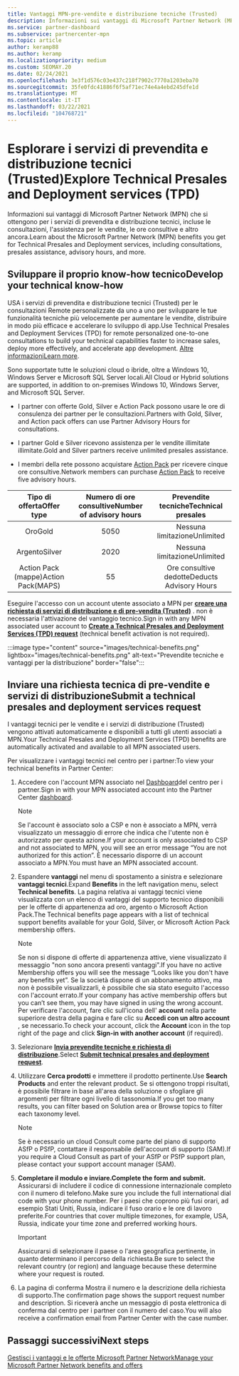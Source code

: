 ```yaml
---
title: Vantaggi MPN-pre-vendite e distribuzione tecniche (Trusted)
description: Informazioni sui vantaggi di Microsoft Partner Network (MPN) per i servizi di pre-vendita e distribuzione tecnici (Trusted)
ms.service: partner-dashboard
ms.subservice: partnercenter-mpn
ms.topic: article
author: keramp88
ms.author: keramp
ms.localizationpriority: medium
ms.custom: SEOMAY.20
ms.date: 02/24/2021
ms.openlocfilehash: 3e3f1d576c03e437c218f7902c7770a1203eba70
ms.sourcegitcommit: 35fe0fdc41886f6f5af71ec74e4a4ebd245dfe1d
ms.translationtype: MT
ms.contentlocale: it-IT
ms.lasthandoff: 03/22/2021
ms.locfileid: "104768721"
---
```

# <a name="explore-technical-presales-and-deployment-services-tpd"></a><span data-ttu-id="c959b-103">Esplorare i servizi di prevendita e distribuzione tecnici (Trusted)</span><span class="sxs-lookup"><span data-stu-id="c959b-103">Explore Technical Presales and Deployment services (TPD)</span></span> 

<span data-ttu-id="c959b-104">Informazioni sui vantaggi di Microsoft Partner Network (MPN) che si ottengono per i servizi di prevendita e distribuzione tecnici, incluse le consultazioni, l'assistenza per le vendite, le ore consultive e altro ancora.</span><span class="sxs-lookup"><span data-stu-id="c959b-104">Learn about the Microsoft Partner Network (MPN) benefits you get for Technical Presales and Deployment services, including consultations, presales assistance, advisory hours, and more.</span></span>

## <a name="develop-your-technical-know-how"></a><span data-ttu-id="c959b-105">Sviluppare il proprio know-how tecnico</span><span class="sxs-lookup"><span data-stu-id="c959b-105">Develop your technical know-how</span></span>

<span data-ttu-id="c959b-106">USA i servizi di prevendita e distribuzione tecnici (Trusted) per le consultazioni Remote personalizzate da uno a uno per sviluppare le tue funzionalità tecniche più velocemente per aumentare le vendite, distribuire in modo più efficace e accelerare lo sviluppo di app.</span><span class="sxs-lookup"><span data-stu-id="c959b-106">Use Technical Presales and Deployment Services (TPD) for remote personalized one-to-one consultations to build your technical capabilities faster to increase sales, deploy more effectively, and accelerate app development.</span></span> <span data-ttu-id="c959b-107">[Altre informazioni](https://aka.ms/TPD)</span><span class="sxs-lookup"><span data-stu-id="c959b-107">[Learn more](https://aka.ms/TPD).</span></span>

<span data-ttu-id="c959b-108">Sono supportate tutte le soluzioni cloud o ibride, oltre a Windows 10, Windows Server e Microsoft SQL Server locali.</span><span class="sxs-lookup"><span data-stu-id="c959b-108">All Cloud or Hybrid solutions are supported, in addition to on-premises Windows 10, Windows Server, and Microsoft SQL Server.</span></span> 

- <span data-ttu-id="c959b-109">I partner con offerte Gold, Silver e Action Pack possono usare le ore di consulenza dei partner per le consultazioni.</span><span class="sxs-lookup"><span data-stu-id="c959b-109">Partners with Gold, Silver, and Action pack offers can use Partner Advisory Hours for consultations.</span></span> 

- <span data-ttu-id="c959b-110">I partner Gold e Silver ricevono assistenza per le vendite illimitate illimitate.</span><span class="sxs-lookup"><span data-stu-id="c959b-110">Gold and Silver partners receive unlimited presales assistance.</span></span> 

- <span data-ttu-id="c959b-111">I membri della rete possono acquistare [Action Pack](https://partner.microsoft.com/membership/action-pack) per ricevere cinque ore consultive.</span><span class="sxs-lookup"><span data-stu-id="c959b-111">Network members can purchase [Action Pack](https://partner.microsoft.com/membership/action-pack) to receive five advisory hours.</span></span>  

|     <span data-ttu-id="c959b-112">Tipo di offerta</span><span class="sxs-lookup"><span data-stu-id="c959b-112">Offer type</span></span>    | <span data-ttu-id="c959b-113">Numero di ore consultive</span><span class="sxs-lookup"><span data-stu-id="c959b-113">Number of advisory hours</span></span> |   <span data-ttu-id="c959b-114">Prevendite tecniche</span><span class="sxs-lookup"><span data-stu-id="c959b-114">Technical presales</span></span>   |
|:-----------------:|:------------------------:|:----------------------:|
|        <span data-ttu-id="c959b-115">Oro</span><span class="sxs-lookup"><span data-stu-id="c959b-115">Gold</span></span>       |            <span data-ttu-id="c959b-116">50</span><span class="sxs-lookup"><span data-stu-id="c959b-116">50</span></span>            |        <span data-ttu-id="c959b-117">Nessuna limitazione</span><span class="sxs-lookup"><span data-stu-id="c959b-117">Unlimited</span></span>       |
|       <span data-ttu-id="c959b-118">Argento</span><span class="sxs-lookup"><span data-stu-id="c959b-118">Silver</span></span>      |            <span data-ttu-id="c959b-119">20</span><span class="sxs-lookup"><span data-stu-id="c959b-119">20</span></span>            |        <span data-ttu-id="c959b-120">Nessuna limitazione</span><span class="sxs-lookup"><span data-stu-id="c959b-120">Unlimited</span></span>       |
| <span data-ttu-id="c959b-121">Action Pack (mappe)</span><span class="sxs-lookup"><span data-stu-id="c959b-121">Action Pack(MAPS)</span></span> |             <span data-ttu-id="c959b-122">5</span><span class="sxs-lookup"><span data-stu-id="c959b-122">5</span></span>            | <span data-ttu-id="c959b-123">Ore consultive dedotte</span><span class="sxs-lookup"><span data-stu-id="c959b-123">Deducts Advisory Hours</span></span> |

<span data-ttu-id="c959b-124">Eseguire l'accesso con un account utente associato a MPN per **[creare una richiesta di servizi di distribuzione e di pre-vendita (Trusted)](https://partner.microsoft.com/dashboard/mpn/membership/benefits/technical/createadvisoryhours-servicerequest)** . non è necessaria l'attivazione del vantaggio tecnico.</span><span class="sxs-lookup"><span data-stu-id="c959b-124">Sign in with any MPN associated user account to **[Create a Technical Presales and Deployment Services (TPD) request](https://partner.microsoft.com/dashboard/mpn/membership/benefits/technical/createadvisoryhours-servicerequest)** (technical benefit activation is not required).</span></span>

:::image type="content" source="images/technical-benefits.png" lightbox="images/technical-benefits.png" alt-text="Prevendite tecniche e vantaggi per la distribuzione" border="false":::

## <a name="submit-a-technical-presales-and-deployment-services-request"></a><span data-ttu-id="c959b-126">Inviare una richiesta tecnica di pre-vendite e servizi di distribuzione</span><span class="sxs-lookup"><span data-stu-id="c959b-126">Submit a technical presales and deployment services request</span></span> 

<span data-ttu-id="c959b-127">I vantaggi tecnici per le vendite e i servizi di distribuzione (Trusted) vengono attivati automaticamente e disponibili a tutti gli utenti associati a MPN.</span><span class="sxs-lookup"><span data-stu-id="c959b-127">Your Technical Presales and Deployment Services (TPD) benefits are automatically activated and available to all MPN associated users.</span></span> 

<span data-ttu-id="c959b-128">Per visualizzare i vantaggi tecnici nel centro per i partner:</span><span class="sxs-lookup"><span data-stu-id="c959b-128">To view your technical benefits in Partner Center:</span></span>

1. <span data-ttu-id="c959b-129">Accedere con l'account MPN associato nel [Dashboard](https://partner.microsoft.com/dashboard)del centro per i partner.</span><span class="sxs-lookup"><span data-stu-id="c959b-129">Sign in with your MPN associated account into the Partner Center [dashboard](https://partner.microsoft.com/dashboard).</span></span> 

   > [!NOTE]
   > <span data-ttu-id="c959b-130">Se l'account è associato solo a CSP e non è associato a MPN, verrà visualizzato un messaggio di errore che indica che l'utente non è autorizzato per questa azione.</span><span class="sxs-lookup"><span data-stu-id="c959b-130">If your account is only associated to CSP and not associated to MPN, you will see an error message “You are not authorized for this action”.</span></span> <span data-ttu-id="c959b-131">È necessario disporre di un account associato a MPN.</span><span class="sxs-lookup"><span data-stu-id="c959b-131">You must have an MPN associated account.</span></span>

2. <span data-ttu-id="c959b-132">Espandere **vantaggi** nel menu di spostamento a sinistra e selezionare **vantaggi tecnici**.</span><span class="sxs-lookup"><span data-stu-id="c959b-132">Expand **Benefits** in the left navigation menu, select **Technical benefits**.</span></span> <span data-ttu-id="c959b-133">La pagina relativa ai vantaggi tecnici viene visualizzata con un elenco di vantaggi del supporto tecnico disponibili per le offerte di appartenenza ad oro, argento o Microsoft Action Pack.</span><span class="sxs-lookup"><span data-stu-id="c959b-133">The Technical benefits page appears with a list of technical support benefits available for your Gold, Silver, or Microsoft Action Pack membership offers.</span></span> 

   > [!NOTE]
   > <span data-ttu-id="c959b-134">Se non si dispone di offerte di appartenenza attive, viene visualizzato il messaggio "non sono ancora presenti vantaggi".</span><span class="sxs-lookup"><span data-stu-id="c959b-134">If you have no active Membership offers you will see the message “Looks like you don't have any benefits yet”.</span></span> <span data-ttu-id="c959b-135">Se la società dispone di un abbonamento attivo, ma non è possibile visualizzarli, è possibile che sia stato eseguito l'accesso con l'account errato.</span><span class="sxs-lookup"><span data-stu-id="c959b-135">If your company has active membership offers but you can’t see them, you may have signed in using the wrong account.</span></span> <span data-ttu-id="c959b-136">Per verificare l'account, fare clic sull'icona dell' **account** nella parte superiore destra della pagina e fare clic su **Accedi con un altro account** , se necessario.</span><span class="sxs-lookup"><span data-stu-id="c959b-136">To check your account, click the **Account** icon in the top right of the page and click **Sign-in with another account** (if required).</span></span>

3. <span data-ttu-id="c959b-137">Selezionare **[Invia prevendite tecniche e richiesta di distribuzione](https://partner.microsoft.com/dashboard/mpn/membership/benefits/technical/createadvisoryhours-servicerequest)**.</span><span class="sxs-lookup"><span data-stu-id="c959b-137">Select **[Submit technical presales and deployment request](https://partner.microsoft.com/dashboard/mpn/membership/benefits/technical/createadvisoryhours-servicerequest)**.</span></span>

4. <span data-ttu-id="c959b-138">Utilizzare **Cerca prodotti** e immettere il prodotto pertinente.</span><span class="sxs-lookup"><span data-stu-id="c959b-138">Use **Search Products** and enter the relevant product.</span></span> <span data-ttu-id="c959b-139">Se si ottengono troppi risultati, è possibile filtrare in base all'area della soluzione o sfogliare gli argomenti per filtrare ogni livello di tassonomia.</span><span class="sxs-lookup"><span data-stu-id="c959b-139">If you get too many results, you can filter based on Solution area or Browse topics to filter each taxonomy level.</span></span>

   > [!NOTE]
   > <span data-ttu-id="c959b-140">Se è necessario un cloud Consult come parte del piano di supporto ASfP o PSfP, contattare il responsabile dell'account di supporto (SAM).</span><span class="sxs-lookup"><span data-stu-id="c959b-140">If you require a Cloud Consult as part of your ASfP or PSfP support plan, please contact your support account manager (SAM).</span></span>

5. <span data-ttu-id="c959b-141">**Completare il modulo e inviare.**</span><span class="sxs-lookup"><span data-stu-id="c959b-141">**Complete the form and submit.**</span></span> <span data-ttu-id="c959b-142">Assicurarsi di includere il codice di connessione internazionale completo con il numero di telefono.</span><span class="sxs-lookup"><span data-stu-id="c959b-142">Make sure you include the full international dial code with your phone number.</span></span> <span data-ttu-id="c959b-143">Per i paesi che coprono più fusi orari, ad esempio Stati Uniti, Russia, indicare il fuso orario e le ore di lavoro preferite.</span><span class="sxs-lookup"><span data-stu-id="c959b-143">For countries that cover multiple timezones,  for example, USA, Russia, indicate your time zone and preferred working hours.</span></span>

   > [!IMPORTANT]
   > <span data-ttu-id="c959b-144">Assicurarsi di selezionare il paese o l'area geografica pertinente, in quanto determinano il percorso della richiesta.</span><span class="sxs-lookup"><span data-stu-id="c959b-144">Be sure to select the relevant country (or region) and language because these determine where your request is routed.</span></span>

6. <span data-ttu-id="c959b-145">La pagina di conferma Mostra il numero e la descrizione della richiesta di supporto.</span><span class="sxs-lookup"><span data-stu-id="c959b-145">The confirmation page shows the support request number and description.</span></span> <span data-ttu-id="c959b-146">Si riceverà anche un messaggio di posta elettronica di conferma dal centro per i partner con il numero del caso.</span><span class="sxs-lookup"><span data-stu-id="c959b-146">You will also receive a confirmation email from Partner Center with the case number.</span></span>

## <a name="next-steps"></a><span data-ttu-id="c959b-147">Passaggi successivi</span><span class="sxs-lookup"><span data-stu-id="c959b-147">Next steps</span></span>

[<span data-ttu-id="c959b-148">Gestisci i vantaggi e le offerte Microsoft Partner Network</span><span class="sxs-lookup"><span data-stu-id="c959b-148">Manage your Microsoft Partner Network benefits and offers</span></span>](manage-your-partner-network-benefits.md)
